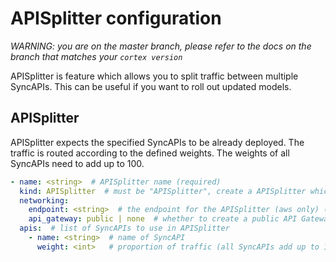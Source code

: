 # APISplitter configuration

_WARNING: you are on the master branch, please refer to the docs on the branch that matches your `cortex version`_


APISplitter is feature which allows you to split traffic between multiple SyncAPIs. This can be useful if you want to roll out updated models.


## APISplitter

APISplitter expects the specified SyncAPIs to be already deployed. The traffic is routed according to the defined weights. The weights of all SyncAPIs need to add up to 100.

```yaml
- name: <string>  # APISplitter name (required)
  kind: APISplitter  # must be "APISplitter", create a APISplitter which routes traffic to multiple SyncAPIs
  networking:
    endpoint: <string>  # the endpoint for the APISplitter (aws only) (default: <api_name>)
    api_gateway: public | none  # whether to create a public API Gateway endpoint for this APISplitter (if not, the load balancer will be accessed directly) (default: public)
  apis:  # list of SyncAPIs to use in APISplitter
    - name: <string>  # name of SyncAPI
      weight: <int>   # proportion of traffic (all SyncAPIs add up to 100)
```
